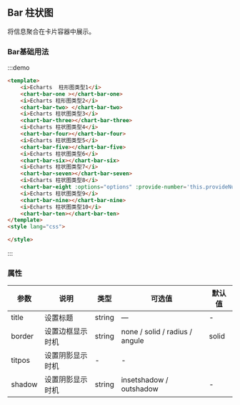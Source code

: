<script>
export default {
  data () {
    return {
    markline:5,
    provideNumber:1,
    options:{
        top: '8%',
        right: '3%',
        left: '13%',
        bottom: '18%'
    },
    }
  },
  methods: {

  }
}
</script>
<!--
注意：具有交互功能的说明文档，需要有<script></script>标签，在标签元素中定义需要导出的vue实例。
在:::demo ::: 代码块中定义的模版<template></template>会作为导出的vue实例的模版，但是在代码块中的<script></script>中的内容仅作为展示，需注意。
border: solid angle radius none
-->
## Bar 柱状图
将信息聚合在卡片容器中展示。
### Bar基础用法
:::demo
``` html
<template>
	<i>Echarts  柱形图类型1</i>
    <chart-bar-one ></chart-bar-one>
    <i>Echarts 柱形图类型2</i>
    <chart-bar-two> </chart-bar-two>
    <i>Echarts 柱状图类型3</i>
    <chart-bar-three></chart-bar-three>
    <i>Echarts 柱状图类型4</i>
    <chart-bar-four></chart-bar-four>
    <i>Echarts 柱状图类型5</i>
    <chart-bar-five></chart-bar-five>
    <i>Echarts 柱状图类型6</i>
    <chart-bar-six></chart-bar-six>
    <i>Echarts 柱状图类型7</i>
    <chart-bar-seven></chart-bar-seven>
    <i>Echarts 柱状图类型8</i>
    <chart-bar-eight :options="options" :provide-number='this.provideNumber'></chart-bar-eight>
    <i>Echarts 柱状图类型9</i>
    <chart-bar-nine></chart-bar-nine>
    <i>Echarts 柱状图类型10</i>
    <chart-bar-ten></chart-bar-ten>
</template>
<style lang="css">

</style>
```
<script>
export default {
  data () {
    return {

    }
  }
}
</script>
<style lang="css">

</style>
:::

### 属性
| 参数      | 说明    | 类型      | 可选值       | 默认值   |
|---------- |-------- |---------- |-------------  |-------- |
| title | 设置标题| string| — | - |
| border | 设置边框显示时机 | string| none / solid / radius / angule  | solid |
| titpos | 设置阴影显示时机 | - | - |
| shadow | 设置阴影显示时机 | string | insetshadow / outshadow  | - |
